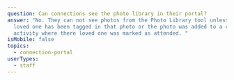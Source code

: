 ```yaml
---
question: Can connections see the photo library in their portal?
answer: "No. They can not see photos from the Photo Library tool unless their
  loved one has been tagged in that photo or the photo was added to a calendar
  activity where there loved one was marked as attended. "
isMobile: false
topics:
  - connection-portal
userTypes:
  - staff
---
```

